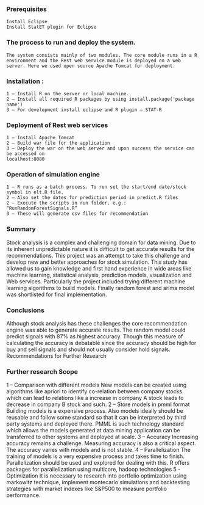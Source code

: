 
### Prerequisites
```
Install Eclipse
Install StatET plugin for Eclipse
```

### The process to run and deploy the system. 
```
The system consists mainly of two modules. The core module runs in a R environment and the Rest web service module is deployed on a web server. Here we used open source Apache Tomcat for deployment.```
### Installation : 
```1 – Install R on the server or local machine.2 – Install all required R packages by using install.package('package name')3 – For development install eclipse and R plugin – STAT-R
```### Deployment of Rest web services ```1 – Install Apache Tomcat2 – Build war file for the application3 – Deploy the war on the web server and upon success the service can be accessed onlocalhost:8080
```### Operation of simulation engine```1 – R runs as a batch process. To run set the start/end date/stock symbol in elt.R file.2 – Also set the dates for prediction period in predict.R files2 – Execute the scripts in run folder. e.g.: “RunRandomForestSignals.R”3 – These will generate csv files for recommendation```
### SummaryStock analysis is a complex and challenging domain for data mining. Due to its inherentunpredictable nature it is difficult to get accurate results for the recommendations. Thisproject was an attempt to take this challenge and develop new and better approachesfor stock simulation. This study has allowed us to gain knowledge and first handexperience in wide areas like machine learning, statistical analysis, prediction models,visualization and Web services. Particularly the project included trying different machinelearning algorithms to build models. Finally random forest and arima model wasshortlisted for final implementation.### ConclusionsAlthough stock analysis has these challenges the core recommendation engine was ableto generate accurate results. The random model could predict signals with 87% as highestaccuracy. Though this measure of calculating the accuracy is debatable since the accuracyshould be high for buy and sell signals and should not usually consider hold signals.Recommendations for Further Research### Further research Scope1 – Comparison with different modelsNew models can be created using algorithms like apriori to identify co-relation betweencompany stocks which can lead to relations like a increase in company A stock leads todecrease in company B stock and such.
2 – Store models in pmml formatBuilding models is a expensive process. Also models ideally should be reusable andfollow some standard so that it can be interpreted by third party systems and deployedthere. PMML is such technology standard which allows the models generated at datamining application can be transferred to other systems and deployed at scale.3 – AccuracyIncreasing accuracy remains a challenge. Measuring accuracy is also a critical aspect.The accuracy varies with models and is not stable.4 – ParallelizationThe training of models is a very expensive process and takes time to finish.Parallelization should be used and explored for dealing with this. R offers packages forparallelization using multicore, hadoop technologies
5 - Optimization
It is necessary to research into portfolio optimization using markowitz technique, implement montecarlo simulations and backtesting strategies with market indexes like S&P500 to measure portfolio performance. 
```